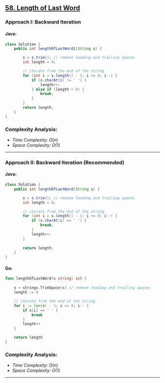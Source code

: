 ## [58. Length of Last Word](https://leetcode.com/problems/length-of-last-word/)

### Approach I: Backward Iteration

#### Java:
```java
class Solution {
    public int lengthOfLastWord1(String s) {

        s = s.trim(); // remove leading and trailing spaces
        int length = 0;

        // iterate from the end of the string
        for (int i = s.length() - 1; i >= 0; i--) {
            if (s.charAt(i) != ' ') {
                length++;
            } else if (length > 0) {
                break;
            }
        }
        return length;
    }
}
```

[//]: # (#### Go:)

[//]: # (```go)

[//]: # (func solution&#40;&#41; {)

[//]: # ()
[//]: # (})

[//]: # (```)

### Complexity Analysis:

- *Time Complexity:* $O(n)$
- *Space Complexity:* $O(1)$


---

### Approach II: Backward Iteration (Recommended)

#### Java:
```java
class Solution {
    public int lengthOfLastWord(String s) {

        s = s.trim(); // remove leading and trailing spaces
        int length = 0;

        // iterate from the end of the string
        for (int i = s.length() - 1; i >= 0; i--) {
            if (s.charAt(i) == ' ') {
                break;
            }
            length++;
        }
        
        return length;
    }
}
```

#### Go:
```go
func lengthOfLastWord(s string) int {
    
    s = strings.TrimSpace(s) // remove leading and trailing spaces
    length := 0

    // iterate from the end of the string
    for i := len(s) - 1; i >= 0; i-- {
        if s[i] == ' ' {
            break
        }
        length++
    }

    return length
}
```

### Complexity Analysis:

- *Time Complexity:* $O(n)$
- *Space Complexity:* $O(1)$


---